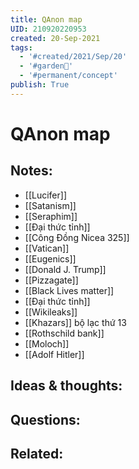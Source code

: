 ```yaml
---
title: QAnon map
UID: 210920220953
created: 20-Sep-2021
tags:
  - '#created/2021/Sep/20'
  - '#garden🏡'
  - '#permanent/concept'
publish: True
---
```

# QAnon map

## Notes:
- [[Lucifer]]
- [[Satanism]]
- [[Seraphim]]
- [[Đại thức tỉnh]]
- [[Công Đồng Nicea 325]]
- [[Vatican]]
- [[Eugenics]]
- [[Donald J. Trump]]
- [[Pizzagate]]
- [[Black Lives matter]]
- [[Đại thức tỉnh]]
- [[Wikileaks]]
- [[Khazars]] bộ lạc thứ 13
- [[Rothschild bank]]
- [[Moloch]]
- [[Adolf Hitler]]

## Ideas & thoughts:

## Questions:

## Related:
